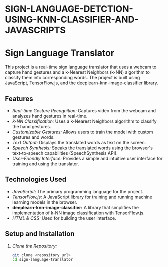 # SIGN-LANGUAGE-DETCTION-USING-KNN-CLASSIFIER-AND-JAVASCRIPTS
# Sign Language Translator

This project is a real-time sign language translator that uses a webcam to capture hand gestures and a k-Nearest Neighbors (k-NN) algorithm to classify them into corresponding words.  The project is built using JavaScript, TensorFlow.js, and the deeplearn-knn-image-classifier library.

## Features

* *Real-time Gesture Recognition:*  Captures video from the webcam and analyzes hand gestures in real-time.
* *k-NN Classification:*  Uses a k-Nearest Neighbors algorithm to classify the hand gestures.
* *Customizable Gestures:* Allows users to train the model with custom gestures and words.
* *Text Output:* Displays the translated words as text on the screen.
* *Speech Synthesis:*  Speaks the translated words using the browser's text-to-speech capabilities (SpeechSynthesis API).
* *User-Friendly Interface:*  Provides a simple and intuitive user interface for training and using the translator.

## Technologies Used

* *JavaScript:*  The primary programming language for the project.
* *TensorFlow.js:* A JavaScript library for training and running machine learning models in the browser.
* **deeplearn-knn-image-classifier:** A library that simplifies the implementation of k-NN image classification with TensorFlow.js.
* *HTML & CSS:*  Used for building the user interface.

## Setup and Installation

1. *Clone the Repository:*
   ```bash
   git clone <repository_url>
   cd sign-language-translator
